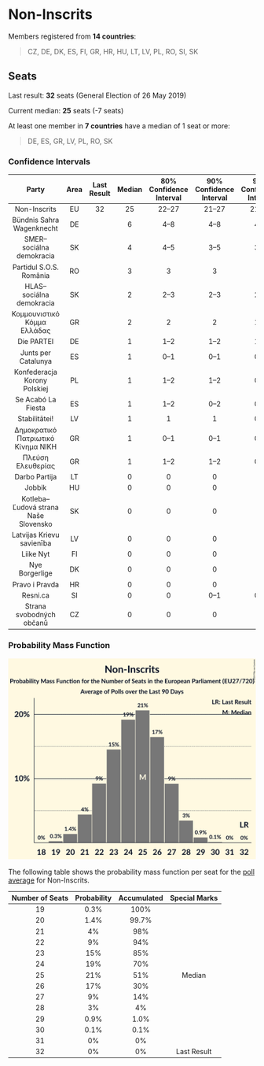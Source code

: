 # Non-Inscrits

Members registered from **14 countries**:

> CZ, DE, DK, ES, FI, GR, HR, HU, LT, LV, PL, RO, SI, SK

## Seats

Last result: **32** seats (General Election of 26 May 2019)

Current median: **25** seats (-7 seats)

At least one member in **7 countries** have a median of 1 seat or more:

> DE, ES, GR, LV, PL, RO, SK

### Confidence Intervals

| Party | Area | Last Result | Median | 80% Confidence Interval | 90% Confidence Interval | 95% Confidence Interval | 99% Confidence Interval |
|:-----:|:----:|:-----------:|:------:|:-----------------------:|:-----------------------:|:-----------------------:|:-----------------------:|
| Non-Inscrits | EU | 32 | 25 | 22–27 | 21–27 | 21–28 | 20–29 |
| Bündnis Sahra Wagenknecht | DE | | 6 | 4–8 | 4–8 | 4–8 | 3–9 |
| SMER–sociálna demokracia | SK | | 4 | 4–5 | 3–5 | 3–5 | 3–5 |
| Partidul S.O.S. România | RO | | 3 | 3 | 3 | 3 | 3 |
| HLAS–sociálna demokracia | SK | | 2 | 2–3 | 2–3 | 2–3 | 2–3 |
| Κομμουνιστικό Κόμμα Ελλάδας | GR | | 2 | 2 | 2 | 1–2 | 1–3 |
| Die PARTEI | DE | | 1 | 1–2 | 1–2 | 1–2 | 0–2 |
| Junts per Catalunya | ES | | 1 | 0–1 | 0–1 | 0–1 | 0–2 |
| Konfederacja Korony Polskiej | PL | | 1 | 1–2 | 1–2 | 0–2 | 0–3 |
| Se Acabó La Fiesta | ES | | 1 | 1–2 | 0–2 | 0–2 | 0–2 |
| Stabilitātei! | LV | | 1 | 1 | 1 | 0–1 | 0–1 |
| Δημοκρατικό Πατριωτικό Κίνημα ΝΙΚΗ | GR | | 1 | 0–1 | 0–1 | 0–1 | 0–1 |
| Πλεύση Ελευθερίας | GR | | 1 | 1–2 | 1–2 | 0–2 | 0–2 |
| Darbo Partija | LT | | 0 | 0 | 0 | 0 | 0 |
| Jobbik | HU | | 0 | 0 | 0 | 0 | 0 |
| Kotleba–Ľudová strana Naše Slovensko | SK | | 0 | 0 | 0 | 0 | 0 |
| Latvijas Krievu savienība | LV | | 0 | 0 | 0 | 0 | 0 |
| Liike Nyt | FI | | 0 | 0 | 0 | 0 | 0 |
| Nye Borgerlige | DK | | 0 | 0 | 0 | 0 | 0 |
| Pravo i Pravda | HR | | 0 | 0 | 0 | 0 | 0 |
| Resni.ca | SI | | 0 | 0 | 0–1 | 0–1 | 0–1 |
| Strana svobodných občanů | CZ | | 0 | 0 | 0 | 0 | 0 |

### Probability Mass Function

![Graph with seats probability mass function not yet produced](average-2024-12-31-seats-pmf-non-inscrits.png "Seats Probability Mass Function")

The following table shows the probability mass function per seat for the [poll average](average-2024-12-31.html) for Non-Inscrits.

| Number of Seats | Probability | Accumulated | Special Marks |
|:---------------:|:-----------:|:-----------:|:-------------:|
| 19 | 0.3% | 100% |  |
| 20 | 1.4% | 99.7% |  |
| 21 | 4% | 98% |  |
| 22 | 9% | 94% |  |
| 23 | 15% | 85% |  |
| 24 | 19% | 70% |  |
| 25 | 21% | 51% | Median |
| 26 | 17% | 30% |  |
| 27 | 9% | 14% |  |
| 28 | 3% | 4% |  |
| 29 | 0.9% | 1.0% |  |
| 30 | 0.1% | 0.1% |  |
| 31 | 0% | 0% |  |
| 32 | 0% | 0% | Last Result |


